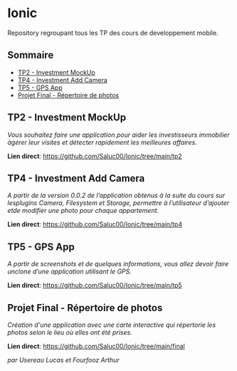 # Ionic
Repository regroupant tous les TP des cours de developpement mobile.

## Sommaire

- [TP2 - Investment MockUp](##-tp2---investment-mockup)
- [TP4 - Investment Add Camera](##-tp4---investment-add-camera)
- [TP5 - GPS App](##-tp5---gps-app)
- [Projet Final - Répertoire de photos](##-projet-final---répertoire-de-photos)

## TP2 - Investment MockUp

*Vous souhaitez faire une application pour aider les investisseurs immobilier àgérer leur visites et détecter rapidement les meilleures affaires.*

**Lien direct**: https://github.com/Saluc00/Ionic/tree/main/tp2

## TP4 - Investment Add Camera

*A partir de la version 0.0.2 de l’application obtenus à la suite du cours sur lesplugins Camera, Filesystem et Storage, permettre à l’utilisateur d’ajouter etde modifier une photo pour chaque appartement.*

**Lien direct**: https://github.com/Saluc00/Ionic/tree/main/tp4

## TP5 - GPS App

*A partir de screenshots et de quelques informations, vous allez devoir faire unclone d’une application utilisant le GPS.*

**Lien direct**: https://github.com/Saluc00/Ionic/tree/main/tp5

## Projet Final - Répertoire de photos

*Création d'une application avec une carte interactive qui répertorie les photos selon le lieu où elles ont été prises.*

**Lien direct**: https://github.com/Saluc00/Ionic/tree/main/final

*par Usereau Lucas*
*et Fourfooz Arthur*

